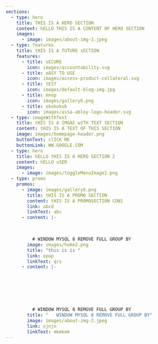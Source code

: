 ```yaml
---
sections:
  - type: hero
    title: THIS IS A HERO SECTION
    content: hELLO THIS IS A CONTENT OF HERO SECTION
    images:
      - image: images/about-img-1.jpeg
  - type: features
    title: tHIS IS A fUTURE sECTION
    features:
      - title: sECURE
        icon: images/accountability.svg
      - title: eASY TO USE
        icon: images/access-product-collateral.svg
      - title: tEST
        icon: images/default-blog-img.jpg
      - title: mnop
        icon: images/gallery6.png
      - title: okokokok
        icon: images/assa-abloy-logo-header.svg
  - type: imageWithText
    title: tHIS IS A IMGAE wITH TEXT SECTION
    content: tHIS IS A TEXT OF THIS SECTION
    image: images/homepage-header.png
    buttonText: clICK ME
    buttonLink: WW.GOOGLE.COM
  - type: hero
    title: hELLO tHIS IS A HERO SECTION 2
    content: hELLO uSER
    images:
      - image: images/toggleMenuImage1.png
  - type: promo
    promos:
      - image: images/gallery6.png
        title: tHIS IS A PROMO SECTION
        content: tHIS IS A PROMOSECTION CON1
        link: abcd
        linkText: abc
      - content: |-
          


          # WINDOW MYSQL 8 REMOVE FULL GROUP BY
        image: images/home2.png
        title: "this is is "
        link: opop
        linkText: qrs
      - content: |-
          






          # WINDOW MYSQL 8 REMOVE FULL GROUP BY
        title: "   WINDOW MYSQL 8 REMOVE FULL GROUP BY"
        image: images/about-img-2.jpeg
        link: njnjn
        linkText: mkmkmk
---
```

